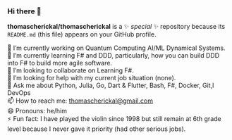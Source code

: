 ### Hi there 👋


**thomascherickal/thomascherickal** is a ✨ _special_ ✨ repository because its `README.md` (this file) appears on your GitHub profile.

🔭 I’m currently working on Quantum Computing AI/ML Dynamical Systems. <br>
🌱 I’m currently learning F# and DDD, particularly, how you can build DDD into F# to build more agile software. <br>
👯 I’m looking to collaborate on Learning F#. <br>
🤔 I’m looking for help with my current job situation (none). <br>
💬 Ask me about Python, Julia, Go, Dart & Flutter, Bash, F#, Docker, Git,l DevOps <br>
📫 How to reach me: thomascherickal@gmail.com <br>
😄 Pronouns: he/him <br>
⚡  Fun fact: I have played the violin since 1998 but still remain at 6th grade level because I never gave it priority (had other serious jobs). <br> 


